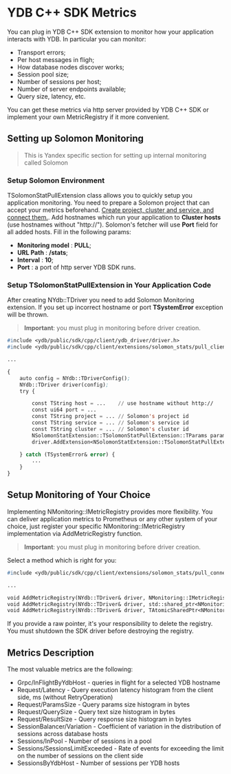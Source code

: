 # YDB C++ SDK Metrics

You can plug in YDB C++ SDK extension to monitor how your application interacts with YDB. In particular you can monitor:
- Transport errors;
- Per host messages in fligh;
- How database nodes discover works;
- Session pool size;
- Number of sessions per host;
- Number of server endpoints available;
- Query size, latency, etc.

You can get these metrics via http server provided by YDB C++ SDK or implement your own MetricRegistry if it more convenient.

## Setting up Solomon Monitoring

> This is Yandex specific section for setting up internal monitoring called Solomon

### Setup Solomon Environment
TSolomonStatPullExtension class allows you to quickly setup you application monitoring. You need to prepare a Solomon project that can accept your metrics beforehand.
[Create project, cluster and service, and connect them.](https://wiki.yandex-team.ru/solomon/howtostart/).
Add hostnames which run your application to **Cluster hosts** (use hostnames without "http://"). Solomon's fetcher will use **Port** field for all added hosts.
Fill in the following params:
- **Monitoring model** : **PULL**;
- **URL Path** : **/stats**;
- **Interval** : **10**;
- **Port** : a port of http server YDB SDK runs.

### Setup TSolomonStatPullExtension in Your Application Code

After creating NYdb::TDriver you need to add Solomon Monitoring extension. If you set up incorrect hostname or port **TSystemError** exception will be thrown.

> **Important**: you must plug in monitoring before driver creation.

```cl
#include <ydb/public/sdk/cpp/client/ydb_driver/driver.h>
#include <ydb/public/sdk/cpp/client/extensions/solomon_stats/pull_client.h>

...

{
    auto config = NYdb::TDriverConfig();
    NYdb::TDriver driver(config);
    try {

        const TString host = ...    // use hostname without http://
        const ui64 port = ...
        const TString project = ... // Solomon's project id
        const TString service = ... // Solomon's service id
        const TString cluster = ... // Solomon's cluster id
        NSolomonStatExtension::TSolomonStatPullExtension::TParams params(host, port, project, service, cluster);
        driver.AddExtension<NSolomonStatExtension::TSolomonStatPullExtension>(params);

    } catch (TSystemError& error) {
        ...
    }
}

```

## Setup Monitoring of Your Choice

Implementing NMonitoring::IMetricRegistry provides more flexibility. You can deliver application metrics to Prometheus or any other system of your choice, just register your specific NMonitoring::IMetricRegistry implementation via AddMetricRegistry function.

> **Important**: you must plug in monitoring before driver creation.

Select a method which is right for you:
```cl
#include <ydb/public/sdk/cpp/client/extensions/solomon_stats/pull_connector.h>

...

void AddMetricRegistry(NYdb::TDriver& driver, NMonitoring::IMetricRegistry* ptr); 
void AddMetricRegistry(NYdb::TDriver& driver, std::shared_ptr<NMonitoring::IMetricRegistry> ptr); 
void AddMetricRegistry(NYdb::TDriver& driver, TAtomicSharedPtr<NMonitoring::IMetricRegistry> ptr); 
```

If you provide a raw pointer, it's your responsibility to delete the registry. You must shutdown the SDK driver before destroying the registry.

## Metrics Description

The most valuable metrics are the following:

- Grpc/InFlightByYdbHost - queries in flight for a selected YDB hostname
- Request/Latency - Query execution latency histogram from the client side, ms (without RetryOperation)
- Request/ParamsSize - Query params size histogram in bytes
- Request/QuerySize - Query text size histogram in bytes
- Request/ResultSize - Query response size histogram in bytes
- SessionBalancer/Variation - Coefficient of variation in the distribution of sessions across database hosts
- Sessions/InPool - Number of sessions in a pool
- Sessions/SessionsLimitExceeded - Rate of events for exceeding the limit on the number of sessions on the client side
- SessionsByYdbHost - Number of sessions per YDB hosts

